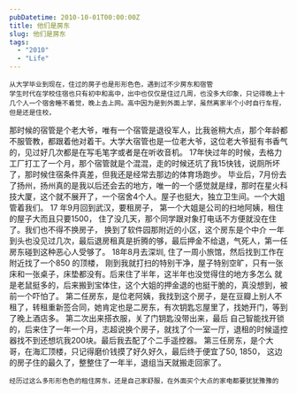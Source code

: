 ```yaml
---
pubDatetime: 2010-10-01T00:00:00Z
title: 他们是房东
slug: 他们是房东
tags:
  - "2010"
  - "Life"
---
```


    从大学毕业到现在，住过的房子也是形形色色，遇到过不少房东和宿管
    学生时代在学校住宿也只有初中和高中，出中也仅仅是住过几周，也没多大印象，只记得晚上十几个人一个宿舍睡不着觉，晚上去上网。高中因为是到外面上学，虽然离家半个小时自行车程，但是还是住校，

那时候的宿管是个老大爷，唯有一个宿管是退役军人，比我爸稍大点，那个年龄都不服管教，都跟着他对着干。大学大宿管也是一位老大爷，这位老大爷挺有书香气的，见过好几次都是在写毛笔字或者是在听收音机。
17年快过年的时候，去格力工厂打工了一个月，那个宿管就是个混混，走的时候还坑了我15快钱，说厕所坏了，那时候住宿条件真差，但我还是经常去那边的体育场跑步。
毕业后，7月份去了扬州，扬州真的是我以后还会去的地方，唯一的一个感觉就是绿，那时在星火科技大厦，这个就不展开了，一个宿舍4个人。屋子也挺大，独立卫生间。一个大姐管着我们。
17 年9月回到武汉，要租房子， 第一个大姐是公司的扫地阿姨，租住的屋子大而且只要1500， 住了没几天，那个同学跟对象打电话不方便就没在住了。我们也不得不换房子， 换到了软件园那附近的小区，这个房东是个中介
一年到头也没见过几次，最后退房租真是折腾的够，最后押金不给退，气死人，第一任房东碰到这种恶心人受够了。
18年8月去深圳, 住了一周小旅馆，然后找到工作在附近找了一个850 的顶楼， 刚到我就打扫的特别干净，屋子特别空旷，只有一张床和一张桌子，床垫都没有。后来住了半年，这半年也没觉得住的地方多怎么
就是老鼠挺多的，后来搬到宝体住，这个大姐的押金退的也挺干脆的，真没想到，被前一个吓怕了。
第二任房东，是位老阿姨，我找到这个房子，是在豆瓣上别人不租了，转租重新签合同，她肯定也是二房东，有次钥匙忘屋里了，找她开门，等到了晚上酒店多。 第二次出来搭衣服，关了门钥匙没带出来，最后
自己智能找开锁的，后来住了一年一个月，志超说换个房子，就找了个一室一厅，退租的时候遥控器找不到还想坑我200块。最后我去配了个二手遥控器。
第三任房东，是个大哥，在海汇顶楼，只记得磨价钱摸了好久好久，最后终于便宜了50, 1850， 这边的房子住的最久了，整整住了一年半，退组当天就搬走回家了。

    经历过这么多形形色色的租住房东，还是自己家舒服，在外面买个大点的家电都要犹犹豫豫的
